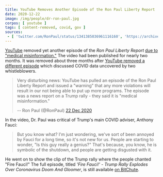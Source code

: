 ```yaml
---
title: YouTube Removes Another Episode of the Ron Paul Liberty Report
date: 2020-12-22
image: /img/people/dr-ron-paul.jpg
corpos: [ youtube ]
tags: [ content-removed, covid, gov ]
sources:
 - [ 'twitter.com/RonPaul/status/1341385036961116160', 'https://archive.is/nR1BI' ]
---
```


[YouTube](/youtube/) removed yet another episode of the _Ron Paul Liberty
Report_ [due to "medical misinformation."](removal-screenshot.jpg) The video had been published for
nearly two months. It was removed about three months after [YouTube removed a
different
episode](/e/youtube-removes-liberty-report-episode-covid-whistleblowers/)
which discussed COVID data uncovered by two whistleblowers.

> Very disturbing news: YouTube has pulled an episode of the Ron Paul Liberty
> Report and issued a "warning" that any more violations will result in our not
> being able to put up more programs. The episode was a news report on a Trump
> rally - they said it is "medical misinformation."
>
> -- Ron Paul (@RonPaul) [22 Dec 2020](https://archive.is/nR1BI)

In the video, Dr. Paul was critical of Trump's main COVID adviser, Anthony
Fauci:

> But you know what? I'm just wondering, we've sort of been annoyed by Fauci
> for a long time, so it's not new for us. People are starting to wonder, "Is
> this guy really a genius?" That's because, you know, he is symbolic of the
> shutdown, and people are getting disgusted with it.

He went on to show the clip of the Trump rally where the people chanted "Fire
Fauci!" The full episode, titled _'Fire Fauci!' - Trump Rally Explodes Over
Coronavirus Doom And Gloomer_, is still available [on
BitChute](https://www.bitchute.com/video/Ef6hjgdXRjLg/).
